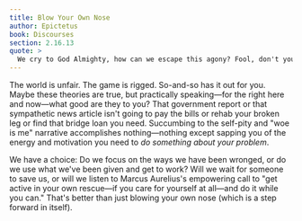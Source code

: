 ```yaml
---
title: Blow Your Own Nose
author: Epictetus
book: Discourses
section: 2.16.13
quote: >
  We cry to God Almighty, how can we escape this agony? Fool, don't you have hands? Or could it be God forgot to give you a pair? Sit and pray your nose doesn't run! Or, rather just wipe your nose and stop seeking a scapegoat.
---
```


The world is unfair. The game is rigged. So-and-so has it out for you. Maybe these theories are true, but practically speaking—for the right here and now—what good are they to you? That government report or that sympathetic news article isn't going to pay the bills or rehab your broken leg or find that bridge loan you need. Succumbing to the self-pity and "woe is me" narrative accomplishes nothing—nothing except sapping you of the energy and motivation you need to _do something about your problem_.

We have a choice: Do we focus on the ways we have been wronged, or do we use what we've been given and get to work? Will we wait for someone to save us, or will we listen to Marcus Aurelius's empowering call to "get active in your own rescue—if you care for yourself at all—and do it while you can." That's better than just blowing your own nose (which is a step forward in itself).
